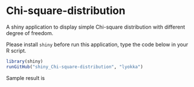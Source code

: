 # Chi-square-distribution

A shiny application to display simple Chi-square distribution with different degree of freedom.


Please install ``shiny`` before run this application, type the code below in your R script.

```R
library(shiny)
runGitHub("shiny_Chi-square-distribution", "lyokka") 
```
Sample result is 
